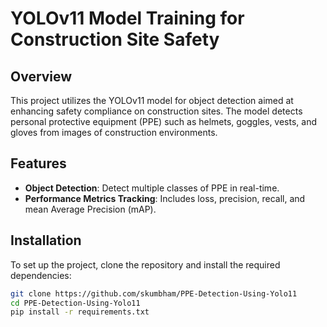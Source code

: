 # YOLOv11 Model Training for Construction Site Safety

## Overview

This project utilizes the YOLOv11 model for object detection aimed at enhancing safety compliance on construction sites. The model detects personal protective equipment (PPE) such as helmets, goggles, vests, and gloves from images of construction environments.

## Features

- **Object Detection**: Detect multiple classes of PPE in real-time.
- **Performance Metrics Tracking**: Includes loss, precision, recall, and mean Average Precision (mAP).

## Installation

To set up the project, clone the repository and install the required dependencies:

```bash
git clone https://github.com/skumbham/PPE-Detection-Using-Yolo11
cd PPE-Detection-Using-Yolo11
pip install -r requirements.txt
